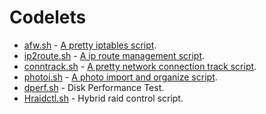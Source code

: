# Codelets

* [afw.sh](afw) - [A pretty iptables script](../docs/afw.md).
* [ip2route.sh](ip2route) - [A ip route management script](../docs/ip2route.md).
* [conntrack.sh](conntrack.sh) - [A pretty network connection track script]().
* [photoi.sh](photoi.sh) - [A photo import and organize script]().
* [dperf.sh](dperf.sh) - Disk Performance Test.
* [Hraidctl.sh](Hraidctl.sh) - Hybrid raid control script.
